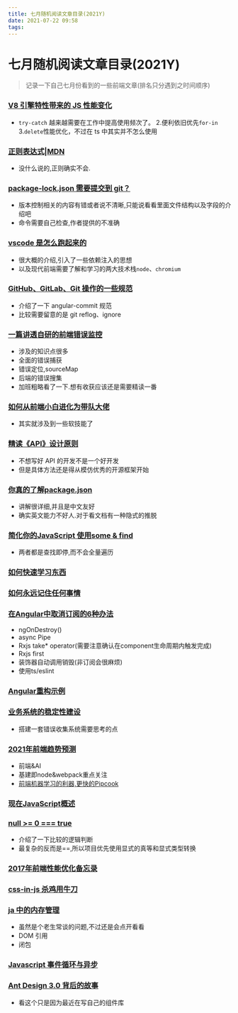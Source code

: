 ```yaml
---
title: 七月随机阅读文章目录(2021Y)
date: 2021-07-22 09:58
tags:
---
```


# 七月随机阅读文章目录(2021Y)

> 记录一下自己七月份看到的一些前端文章(排名只分遇到之时间顺序)

### [V8 引擎特性带来的 JS 性能变化](https://www.nearform.com/blog/node-js-is-getting-a-new-v8-with-turbofan/)

- `try-catch` 越来越需要在工作中提高使用频次了。 2.便利依旧优先`for-in` 3.`delete`性能优化，不过在 ts 中其实并不怎么使用

### [正则表达式|MDN](https://developer.mozilla.org/zh-CN/docs/orphaned/Web/JavaScript/Guide/Regular_Expressions)

- 没什么说的,正则确实不会.

### [package-lock.json 需要提交到 git？](https://juejin.cn/post/6987329417244573726?utm_source=gold_browser_extension)

- 版本控制相关的内容有错或者说不清晰,只能说看看里面文件结构以及字段的介绍吧
- 命令需要自己检查,作者提供的不准确

### [vscode 是怎么跑起来的](https://juejin.cn/post/6987420993568374797?utm_source=gold_browser_extension)

- 很大概的介绍,引入了一些依赖注入的思想
- 以及现代前端需要了解和学习的两大技术栈`node`、`chromium`

### [GitHub、GitLab、Git 操作的一些规范](https://juejin.cn/post/6986814219731599367?utm_source=gold_browser_extension)

- 介绍了一下 angular-commit 规范
- 比较需要留意的是 git reflog、ignore

### [一篇讲透自研的前端错误监控](https://juejin.cn/post/6987681953424080926?utm_source=gold_browser_extension)

- 涉及的知识点很多
- 全面的错误捕获
- 错误定位,sourceMap
- 后端的错误搜集
- 加班粗略看了一下.想有收获应该还是需要精读一番

### [如何从前端小白进化为带队大佬](https://www.yuque.com/zaotalk/posts/wh1zxy)

- 其实就涉及到一些软技能了

### [精读《API》设计原则](https://github.com/ascoders/weekly/blob/master/%E5%89%8D%E6%B2%BF%E6%8A%80%E6%9C%AF/23.%E7%B2%BE%E8%AF%BB%E3%80%8AAPI%20%E8%AE%BE%E8%AE%A1%E5%8E%9F%E5%88%99%E3%80%8B.md)

- 不想写好 API 的开发不是一个好开发
- 但是具体方法还是得从模仿优秀的开源框架开始

### [你真的了解package.json](https://juejin.cn/post/6987179395714646024?utm_source=gold_browser_extension)

- 讲解很详细,并且是中文友好
- 确实英文能力不好人.对于看文档有一种隐式的推脱

### [简化你的JavaScript 使用some & find](https://medium.com/poka-techblog/simplify-your-javascript-use-some-and-find-f9fb9826ddfd)

- 两者都是查找即停,而不会全量遍历

### [如何快速学习东西](https://www.joshwcomeau.com/blog/how-to-learn-stuff-quickly/)

### [如何永远记住任何事情](https://ncase.me/remember/)

### [在Angular中取消订阅的6种办法](https://blog.bitsrc.io/6-ways-to-unsubscribe-from-observables-in-angular-ab912819a78f)

- ngOnDestroy()
- async Pipe
- Rxjs take* operator(需要注意确认在component生命周期内触发完成)
- Rxjs first
- 装饰器自动调用销毁(非订阅会很麻烦)
- 使用ts/eslint

### [Angular重构示例](https://itnext.io/angular-refactoring-examples-1fc16c4e58ff)

### [业务系统的稳定性建设](https://fed.taobao.org/blog/taofed/do71ct/fc3cy0/?spm=taofed.homepage.article-section.1.7eab5ac8HAfCQS)

- 搭建一套错误收集系统需要思考的点

### [2021年前端趋势预测](https://fed.taobao.org/blog/taofed/do71ct/tfeye7/?spm=taofed.homepage.article-section.4.7eab5ac8XQhHLD)

- 前端&AI
- 基建即node&webpack重点关注
- [前端机器学习的利器,更快的Pipcook](https://mp.weixin.qq.com/s/Dp8gB-GVBdnGF9COx66OEw?spm=taofed.bloginfo.blog.9.73275ac8PybzLE)

### [现在JavaScript概述](https://github.com/ascoders/weekly/blob/master/%E5%89%8D%E6%B2%BF%E6%8A%80%E6%9C%AF/24.%E7%B2%BE%E8%AF%BB%E3%80%8A%E7%8E%B0%E4%BB%A3%20JavaScript%20%E6%A6%82%E8%A7%88%E3%80%8B.md)

### [null >= 0 === true](https://github.com/ascoders/weekly/blob/master/%E5%89%8D%E6%B2%BF%E6%8A%80%E6%9C%AF/25.%E7%B2%BE%E8%AF%BB%E3%80%8Anull%20%3E%3D%200%3F%E3%80%8B.md)

- 介绍了一下比较的逻辑判断
- 最复杂的反而是==,所以项目优先使用显式的真等和显式类型转换

### [2017年前端性能优化备忘录](https://github.com/ascoders/weekly/blob/master/%E5%89%8D%E6%B2%BF%E6%8A%80%E6%9C%AF/28.%E7%B2%BE%E8%AF%BB%E3%80%8A2017%20%E5%89%8D%E7%AB%AF%E6%80%A7%E8%83%BD%E4%BC%98%E5%8C%96%E5%A4%87%E5%BF%98%E5%BD%95%E3%80%8B.md)

### [css-in-js 杀鸡用牛刀](https://github.com/ascoders/weekly/blob/master/%E5%89%8D%E6%B2%BF%E6%8A%80%E6%9C%AF/27.%E7%B2%BE%E8%AF%BB%E3%80%8Acss-in-js%20%E6%9D%80%E9%B8%A1%E7%94%A8%E7%89%9B%E5%88%80%E3%80%8B.md)

### [ja 中的内存管理](https://github.com/ascoders/weekly/blob/master/%E5%89%8D%E6%B2%BF%E6%8A%80%E6%9C%AF/29.%E7%B2%BE%E8%AF%BB%E3%80%8AJS%20%E4%B8%AD%E7%9A%84%E5%86%85%E5%AD%98%E7%AE%A1%E7%90%86%E3%80%8B.md)

- 虽然是个老生常谈的问题,不过还是会点开看看
- DOM 引用
- 闭包

### [Javascript 事件循环与异步](https://github.com/ascoders/weekly/blob/master/%E5%89%8D%E6%B2%BF%E6%8A%80%E6%9C%AF/30.%E7%B2%BE%E8%AF%BB%E3%80%8AJavascript%20%E4%BA%8B%E4%BB%B6%E5%BE%AA%E7%8E%AF%E4%B8%8E%E5%BC%82%E6%AD%A5%E3%80%8B.md)

### [Ant Design 3.0 背后的故事](https://github.com/ascoders/weekly/blob/master/%E5%89%8D%E6%B2%BF%E6%8A%80%E6%9C%AF/41.%E7%B2%BE%E8%AF%BB%E3%80%8AAnt%20Design%203.0%20%E8%83%8C%E5%90%8E%E7%9A%84%E6%95%85%E4%BA%8B%E3%80%8B.md)

- 看这个只是因为最近在写自己的组件库
